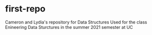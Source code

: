 # first-repo
Cameron and Lydia's repository for Data Structures
Used for the class Enineering Data Sturctures in the summer 2021 semester at UC
